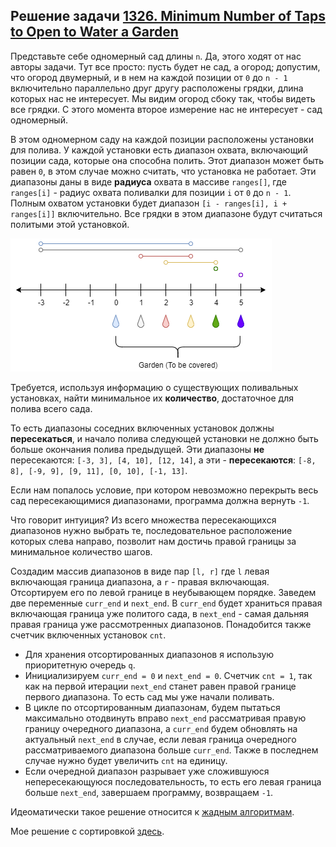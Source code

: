 ## Решение задачи [1326. Minimum Number of Taps to Open to Water a Garden](https://leetcode.com/problems/minimum-number-of-taps-to-open-to-water-a-garden/description/)

Представьте себе одномерный сад длины `n`. Да, этого ходят от нас авторы задачи. Тут все просто: пусть будет не сад, а огород; допустим, что огород двумерный, и в нем на каждой позиции от `0` до `n - 1` включительно параллельно друг другу расположены грядки, длина которых нас не интересует. Мы видим огород сбоку так, чтобы видеть все грядки. С этого момента второе измерение нас не интересует - сад одномерный. 

В этом одномерном саду на каждой позиции расположены установки для полива. У каждой установки есть диапазон охвата, включающий позиции сада, которые она способна полить. Этот диапазон может быть равен `0`, в этом случае можно считать, что установка не работает. Эти диапазоны даны в виде **радиуса** охвата в массиве `ranges[]`, где `ranges[i]` - радиус охвата поливалки для позиции `i` от `0` до `n - 1`. Полным охватом установки будет диапазон `[i - ranges[i], i + ranges[i]]` включительно. Все грядки в этом диапазоне будут считаться политыми этой установкой.

![](Img/1685_example_1.png)

Требуется, используя информацию о существующих поливальных установках, найти минимальное их **количество**, достаточное для полива всего сада.

То есть диапазоны соседних включенных установок должны **пересекаться**, и начало полива следующей установки не должно быть больше окончания полива предыдущей. Эти диапазоны **не** пересекаются: `[-3, 3], [4, 10], [12, 14]`, а эти - **пересекаются**: `[-8, 8], [-9, 9], [9, 11], [0, 10], [-1, 13]`.

Если нам попалось условие, при котором невозможно перекрыть весь сад пересекающимися диапазонами, программа должна вернуть `-1`.

Что говорит интуиция? Из всего множества пересекающихся диапазонов нужно выбрать те, последовательное расположение которых слева направо, позволит нам достичь правой границы за минимальное количество шагов. 

Создадим массив диапазонов в виде пар `[l, r]` где `l` левая включающая граница диапазона, а `r` - правая включающая. Отсортируем его по левой границе в неубывающем порядке. Заведем две переменные `curr_end` и `next_end`. В `curr_end` будет храниться правая включающая граница уже политого сада, в `next_end` - самая дальняя правая граница уже рассмотренных диапазонов. Понадобится также счетчик включенных установок `cnt`. 

- Для хранения отсортированных диапазонов я использую приоритетную очередь `q`.
- Инициализируем `curr_end = 0` и `next_end = 0`. Счетчик `cnt = 1`, так как на первой итерации `next_end` станет равен правой границе первого диапазона. То есть сад мы уже начали поливать.
- В цикле по отсортированным диапазонам, будем пытаться максимально отодвинуть вправо `next_end` рассматривая правую границу очередного диапазона, а `curr_end` будем обновлять на актуальный `next_end` в случае, если левая граница очередного рассматриваемого диапазона больше `curr_end`. Также в последнем случае нужно будет увеличить `cnt` на единицу.
- Если очередной диапазон разрывает уже сложившуюся непересекающуюся последовательность, то есть его левая граница больше `next_end`, завершаем программу, возвращаем `-1`.

Идеоматически такое решение относится к [жадным алгоритмам](https://ru.wikipedia.org/wiki/Жадный_алгоритм).

Мое решение с сортировкой [здесь](sort_solution.cpp). 